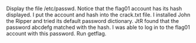 Display the file /etc/passwd.
Notice that the flag01 account has its hash displayed.
I put the account and hash into the crack.txt file.
I installed John the Ripper and tried its default password dictionary.
JtR found that the password abcdefg matched with the hash.
I was able to log in to the flag01 account with this password.
Run getflag.
